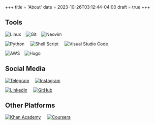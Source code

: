 +++
title = 'About'
date = 2023-10-26T03:12:44-04:00
draft = true
+++

## Tools

![Linux](https://img.shields.io/badge/Linux-FCC624?style=for-the-badge&logo=linux&logoColor=black)&nbsp;&nbsp;&nbsp;&nbsp;![Git](https://img.shields.io/badge/git-%23F05033.svg?style=for-the-badge&logo=git&logoColor=white)&nbsp;&nbsp;&nbsp;&nbsp;![Neovim](https://img.shields.io/badge/NeoVim-%2357A143.svg?&style=for-the-badge&logo=neovim&logoColor=white)

![Python](https://img.shields.io/badge/python-3670A0?style=for-the-badge&logo=python&logoColor=ffdd54)&nbsp;&nbsp;&nbsp;&nbsp;&nbsp;![Shell Script](https://img.shields.io/badge/shell_script-%23121011.svg?style=for-the-badge&logo=gnu-bash&logoColor=white)&nbsp;&nbsp;&nbsp;&nbsp;&nbsp;![Visual Studio Code](https://img.shields.io/badge/Visual%20Studio%20Code-0078d7.svg?style=for-the-badge&logo=visual-studio-code&logoColor=white)

![AWS](https://img.shields.io/badge/AWS-%23FF9900.svg?style=for-the-badge&logo=amazon-aws&logoColor=white)&nbsp;&nbsp;&nbsp;&nbsp;![Hugo](https://img.shields.io/badge/Hugo-black.svg?style=for-the-badge&logo=Hugo)

## Social Media

[![Telegram](https://img.shields.io/badge/Telegram-2CA5E0?style=for-the-badge&logo=telegram&logoColor=white)](https://t.me/alexanderpareja)&nbsp;&nbsp;&nbsp;&nbsp;&nbsp;[![Instagram](https://img.shields.io/badge/Instagram-%23E4405F.svg?style=for-the-badge&logo=Instagram&logoColor=white)](https://instagram.com/ohalexwtf)

[![LinkedIn](https://img.shields.io/badge/linkedin-%230077B5.svg?style=for-the-badge&logo=linkedin&logoColor=white)](https://www.linkedin.com/in/alexanderpareja/)&nbsp;&nbsp;&nbsp;&nbsp;&nbsp;[![GitHub](https://img.shields.io/badge/github-%23121011.svg?style=for-the-badge&logo=github&logoColor=white)](https://github.com/alexanderpareja)
 
## Other Platforms

[![Khan Academy](https://img.shields.io/badge/KhanAcademy-%2314BF96.svg?style=for-the-badge&logo=KhanAcademy&logoColor=white)](https://www.khanacademy.org/profile/alexpareja)&nbsp;&nbsp;&nbsp;&nbsp;&nbsp;[![Coursera](https://img.shields.io/badge/Coursera-%230056D2.svg?style=for-the-badge&logo=Coursera&logoColor=white)](https://www.coursera.org/user/d0bdb4ba4137d645fb8fb66c90526e8d)

